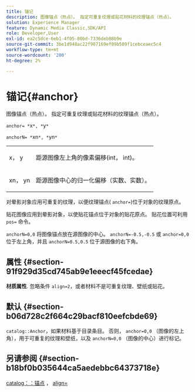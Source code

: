 ```yaml
---
title: 锚记
description: 图像锚点（热点）。 指定可重复纹理或贴花材料的纹理锚点（热点）。
solution: Experience Manager
feature: Dynamic Media Classic,SDK/API
role: Developer,User
exl-id: ea2c5dce-6eb1-4f05-80bd-7336deb08b9e
source-git-commit: 3be1d948ac22f907169ef09b509f1cebceaec5c4
workflow-type: tm+mt
source-wordcount: '200'
ht-degree: 2%

---
```


# 锚记{#anchor}

图像锚点（热点）。 指定可重复纹理或贴花材料的纹理锚点（热点）。

`anchor= *`x`*, *`y`*`

`anchorN= *`xn`*, *`yn`*`

<table id="simpletable_1D8E91D8424A424787C4D20C9B040115"> 
 <tr class="strow"> 
  <td class="stentry"> <p><span class="varname"> x</span>， <span class="varname"> y</span> </p></td> 
  <td class="stentry"> <p>距源图像左上角的像素偏移(int， int)。 </p></td> 
 </tr> 
 <tr class="strow"> 
  <td class="stentry"> <p><span class="varname"> xn</span>， <span class="varname"> yn</span> </p></td> 
  <td class="stentry"> <p>距源图像中心的归一化偏移（实数、实数）。 </p></td> 
 </tr> 
</table>

对晕影对象应用可重复的纹理，以便纹理锚点( `anchor=`)位于对象的纹理原点。

贴花图像应用到晕影对象，以使贴花锚点位于对象的贴花原点。 贴花位置可利用 `pos=` 命令。

`anchorN=0,0` 将图像锚点放在源图像的中心。 `anchorN=-0.5,-0.5` 或 `anchor=0,0` 位于左上角，并且 `anchorN=0.5,0.5` 位于源图像的右下角。

## 属性 {#section-91f929d35cd745ab9e1eeecf45fcedae}

**材质属性**. 忽略条件 `align=2`，或者材料不是可重复纹理、壁纸或贴花。

## 默认 {#section-b06d728c2f664c29bacf810eefcbde69}

`catalog::Anchor`，如果材料基于目录条目。 否则， `anchor=0,0` （图像的左上角），用于可重复的纹理和壁纸，以及 `anchorN=0,0` （图像的中心）进行标记。

## 另请参阅 {#section-b18bf0b035644ca5aedebbc64373718e}

[catalog：：锚点](../../../../../ir-api/material-cat/image-rendering-api-ref/c-ir-material-catalog/c-ir-material-data-reference/r-ir-cat-anchor.md#reference-d9b1d49db1fc440686f64b84453297ab) ， [align=](../../../../../ir-api/http-protocol/image-rendering-api-ref/c-ir-http-protocol-ref/c-ir-http-protocol-command-reference/r-ir-align.md#reference-4d63baa522ce42f9b15167ba34c5c6a7)
